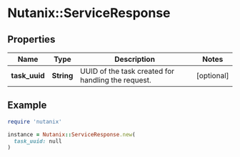 # Nutanix::ServiceResponse

## Properties

| Name | Type | Description | Notes |
| ---- | ---- | ----------- | ----- |
| **task_uuid** | **String** | UUID of the task created for handling the request.  | [optional] |

## Example

```ruby
require 'nutanix'

instance = Nutanix::ServiceResponse.new(
  task_uuid: null
)
```

